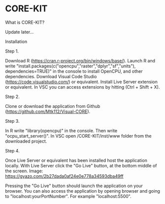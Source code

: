 # CORE-KIT

What is CORE-KIT?

Update later...



Installation

Step 1.

Download R (https://cran.r-project.org/bin/windows/base/).
Launch R and write "install.packages(c("opencpu","raster","dplyr","sf","units"), dependencies=TRUE)" in the console to install OpenCPU, and other dependencies.
Download Visual Code Studio (https://code.visualstudio.com/) or equivalent.
Install Live Server extension or equivalent. In VSC you can access extensions by hitting (Ctrl + Shift + X).

Step 2.

Clone or download the application from Github (https://github.com/Mtk112/Visual-CORE).

Step 3.

In R write "library(opencpu)" in the console.
Then write "ocpu_start_server()".
In VSC open /CORE-KIT/inst/www folder from the downloaded project.

Step 4.

Once Live Server or equivalent has been installed host the application locally.
With Live Server click the "Go Live" button, at the bottom middle of the screen.
Image: https://gyazo.com/2b27dada0af24e0e778a34593dba49ff

Pressing the "Go Live" button should launch the application on your browser.
You can also access the application by opening browser and going to "localhost:yourPortNumber". For example "localhost:5500".
  
  

